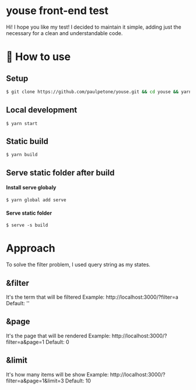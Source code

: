# youse front-end test

Hi! I hope you like my test!
I decided to maintain it simple, adding just the necessary for a clean and understandable code.

# 🧶 How to use

## Setup

```sh
$ git clone https://github.com/paulpetone/youse.git && cd youse && yarn
```

## Local development

`$ yarn start`

## Static build

`$ yarn build`

## Serve static folder after build

#### Install serve globaly
`$ yarn global add serve`

#### Serve static folder
`$ serve -s build`

# Approach
To solve the filter problem, I used query string as my states.

## &filter
It's the term that will be filtered
Example: http://localhost:3000/?filter=a
Default: ''

## &page
It's the page that will be rendered
Example: http://localhost:3000/?filter=a&page=1
Default: 0

## &limit
It's how many items will be show
Example: http://localhost:3000/?filter=a&page=1&limit=3
Default: 10